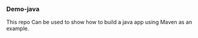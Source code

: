 ### Demo-java ####
This repo Can be used to show how to build a java app using Maven as an example.

